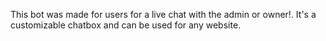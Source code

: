 This bot was made for users for a live chat with the admin or owner!.
It's a customizable chatbox and can be used for any website.
